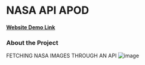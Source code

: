 # NASA API APOD


<a href="https://nasapicapi.netlify.app/"><h4>Website Demo Link</h4></a>


### About the Project
FETCHING NASA IMAGES THROUGH AN API
![image](https://user-images.githubusercontent.com/23385605/137082612-f2f7a295-3a10-4455-8b98-d8eb103cb0c2.png)
